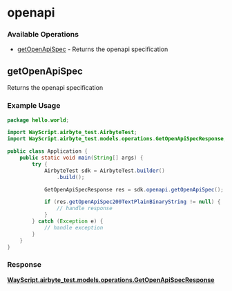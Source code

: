 # openapi

### Available Operations

* [getOpenApiSpec](#getopenapispec) - Returns the openapi specification

## getOpenApiSpec

Returns the openapi specification

### Example Usage

```java
package hello.world;

import WayScript.airbyte_test.AirbyteTest;
import WayScript.airbyte_test.models.operations.GetOpenApiSpecResponse;

public class Application {
    public static void main(String[] args) {
        try {
            AirbyteTest sdk = AirbyteTest.builder()
                .build();

            GetOpenApiSpecResponse res = sdk.openapi.getOpenApiSpec();

            if (res.getOpenApiSpec200TextPlainBinaryString != null) {
                // handle response
            }
        } catch (Exception e) {
            // handle exception
        }
    }
}
```


### Response

**[WayScript.airbyte_test.models.operations.GetOpenApiSpecResponse](../../models/operations/GetOpenApiSpecResponse.md)**


